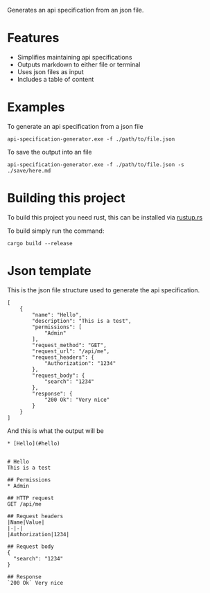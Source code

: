 Generates an api specification from an json file.


# Features
* Simplifies maintaining api specifications
* Outputs markdown to either file or terminal
* Uses json files as input
* Includes a table of content


# Examples
To generate an api specification from a json file
```
api-specification-generator.exe -f ./path/to/file.json
```

To save the output into an file
```
api-specification-generator.exe -f ./path/to/file.json -s ./save/here.md
```


# Building this project
To build this project you need rust, this can be installed via [rustup.rs](http://rustup.rs)

To build simply run the command:
```
cargo build --release
```


# Json template
This is the json file structure used to generate the api specification.
```
[
    {
        "name": "Hello",
        "description": "This is a test",
        "permissions": [
            "Admin"
        ],
        "request_method": "GET",
        "request_url": "/api/me",
        "request_headers": {
            "Authorization": "1234"
        },
        "request_body": {
            "search": "1234"
        },
        "response": {
            "200 Ok": "Very nice"
        }
    }
]
```

And this is what the output will be
```
* [Hello](#hello)


# Hello
This is a test  

## Permissions
* Admin

## HTTP request
GET /api/me 

## Request headers
|Name|Value| 
|-|-| 
|Authorization|1234| 

## Request body
{
  "search": "1234"
}

## Response
`200 Ok` Very nice  
```